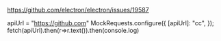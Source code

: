 https://github.com/electron/electron/issues/19587



apiUrl = "https://github.com"
MockRequests.configure({
    [apiUrl]: "cc",
});
fetch(apiUrl).then(r=>r.text()).then(console.log)

